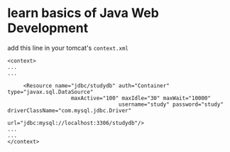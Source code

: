 learn basics of Java Web Development
===

add this line in your tomcat's `context.xml`

```
<context>
...
...

     <Resource name="jdbc/studydb" auth="Container" type="javax.sql.DataSource"
                    maxActive="100" maxIdle="30" maxWait="10000"
                                   username="study" password="study" driverClassName="com.mysql.jdbc.Driver"
                                                  url="jdbc:mysql://localhost:3306/studydb"/>
...
...
</context>
```

